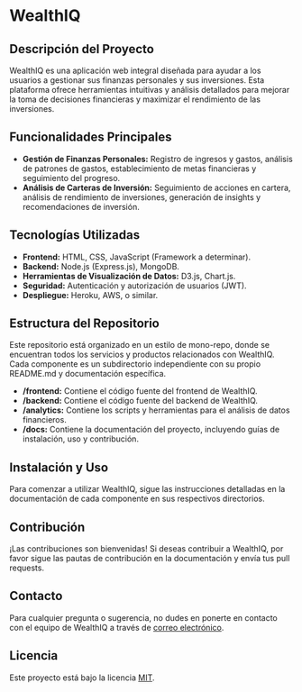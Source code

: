 # WealthIQ

## Descripción del Proyecto
WealthIQ es una aplicación web integral diseñada para ayudar a los usuarios a gestionar sus finanzas personales y sus inversiones. Esta plataforma ofrece herramientas intuitivas y análisis detallados para mejorar la toma de decisiones financieras y maximizar el rendimiento de las inversiones.

## Funcionalidades Principales
- **Gestión de Finanzas Personales:** Registro de ingresos y gastos, análisis de patrones de gastos, establecimiento de metas financieras y seguimiento del progreso.
- **Análisis de Carteras de Inversión:** Seguimiento de acciones en cartera, análisis de rendimiento de inversiones, generación de insights y recomendaciones de inversión.

## Tecnologías Utilizadas
- **Frontend:** HTML, CSS, JavaScript (Framework a determinar).
- **Backend:** Node.js (Express.js), MongoDB.
- **Herramientas de Visualización de Datos:** D3.js, Chart.js.
- **Seguridad:** Autenticación y autorización de usuarios (JWT).
- **Despliegue:** Heroku, AWS, o similar.

## Estructura del Repositorio
Este repositorio está organizado en un estilo de mono-repo, donde se encuentran todos los servicios y productos relacionados con WealthIQ. Cada componente es un subdirectorio independiente con su propio README.md y documentación específica.

- **/frontend:** Contiene el código fuente del frontend de WealthIQ.
- **/backend:** Contiene el código fuente del backend de WealthIQ.
- **/analytics:** Contiene los scripts y herramientas para el análisis de datos financieros.
- **/docs:** Contiene la documentación del proyecto, incluyendo guías de instalación, uso y contribución.

## Instalación y Uso
Para comenzar a utilizar WealthIQ, sigue las instrucciones detalladas en la documentación de cada componente en sus respectivos directorios.

## Contribución
¡Las contribuciones son bienvenidas! Si deseas contribuir a WealthIQ, por favor sigue las pautas de contribución en la documentación y envía tus pull requests.

## Contacto
Para cualquier pregunta o sugerencia, no dudes en ponerte en contacto con el equipo de WealthIQ a través de [correo electrónico](mailto:info@wealthiq.com).

## Licencia
Este proyecto está bajo la licencia [MIT](https://opensource.org/licenses/MIT).
